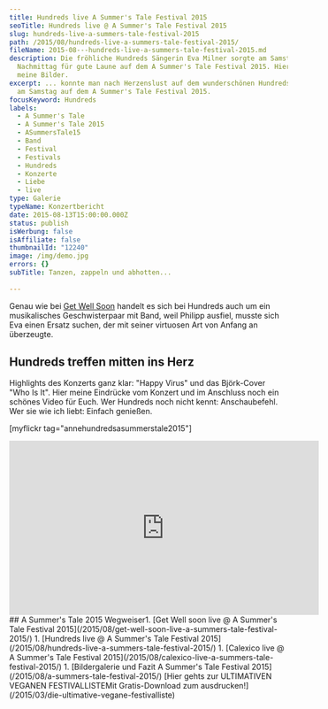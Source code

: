 ```yaml
---
title: Hundreds live A Summer's Tale Festival 2015
seoTitle: Hundreds live @ A Summer's Tale Festival 2015
slug: hundreds-live-a-summers-tale-festival-2015
path: /2015/08/hundreds-live-a-summers-tale-festival-2015/
fileName: 2015-08---hundreds-live-a-summers-tale-festival-2015.md
description: Die fröhliche Hundreds Sängerin Eva Milner sorgte am Samstag
  Nachmittag für gute Laune auf dem A Summer's Tale Festival 2015. Hier sind
  meine Bilder.
excerpt: ... konnte man nach Herzenslust auf dem wunderschönen Hundreds Konzert
  am Samstag auf dem A Summer's Tale Festival 2015.
focusKeyword: Hundreds
labels:
  - A Summer's Tale
  - A Summer's Tale 2015
  - ASummersTale15
  - Band
  - Festival
  - Festivals
  - Hundreds
  - Konzerte
  - Liebe
  - live
type: Galerie
typeName: Konzertbericht
date: 2015-08-13T15:00:00.000Z
status: publish
isWerbung: false
isAffiliate: false
thumbnailId: "12240"
image: /img/demo.jpg
errors: {}
subTitle: Tanzen, zappeln und abhotten...
  
---
```


Genau wie bei
[Get Well Soon](/2015/08/get-well-soon-live-a-summers-tale-festival-2015/)
handelt es sich bei Hundreds auch um ein musikalisches Geschwisterpaar mit Band,
weil Philipp ausfiel, musste sich Eva einen Ersatz suchen, der mit seiner
virtuosen Art von Anfang an überzeugte.

## Hundreds treffen mitten ins Herz

Highlights des Konzerts ganz klar: "Happy Virus" und das Björk-Cover "Who Is
It". Hier meine Eindrücke vom Konzert und im Anschluss noch ein schönes Video
für Euch. Wer Hundreds noch nicht kennt: Anschaubefehl. Wer sie wie ich liebt:
Einfach genießen.

[myflickr tag="annehundredsasummerstale2015"]

<iframe src="https://www.youtube.com/embed/U_QrYmw2wjQ" width="560" height="315" frameborder="0" allowfullscreen="allowfullscreen"></iframe>## A Summer's Tale 2015 Wegweiser1.  [Get Well soon live @ A Summer's Tale Festival 2015](/2015/08/get-well-soon-live-a-summers-tale-festival-2015/)
1.  [Hundreds live @ A Summer's Tale Festival 2015](/2015/08/hundreds-live-a-summers-tale-festival-2015/)
1.  [Calexico live @ A Summer's Tale Festival 2015](/2015/08/calexico-live-a-summers-tale-festival-2015/)
1.  [Bildergalerie und Fazit A Summer's Tale Festival 2015](/2015/08/a-summers-tale-festival-2015/) [Hier gehts zur ULTIMATIVEN VEGANEN FESTIVALLISTEMit Gratis-Download zum ausdrucken!](/2015/03/die-ultimative-vegane-festivalliste)

  